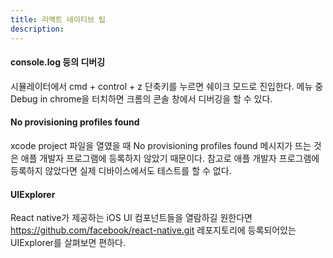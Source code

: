 ```yaml
---
title: 리액트 네이티브 팁
description: 
---
```


#### console.log 등의 디버깅

시뮬레이터에서 cmd + control + z 단축키를 누르면 쉐이크 모드로 진입한다. 메뉴 중 Debug in chrome을 터치하면 크롬의 콘솔 창에서 디버깅을 할 수 있다.

#### No provisioning profiles found

xcode project 파일을 열였을 때 No provisioning profiles found 메시지가 뜨는 것은 애플 개발자 프로그램에 등록하지 않았기 때문이다. 참고로 애플 개발자 프로그램에 등록하지 않았다면 실제 디바이스에서도 테스트를 할 수 없다.

#### UIExplorer

React native가 제공하는 iOS UI 컴포넌트들을 열람하길 원한다면 https://github.com/facebook/react-native.git 레포지토리에 등록되어있는 UIExplorer를 살펴보면 편하다.